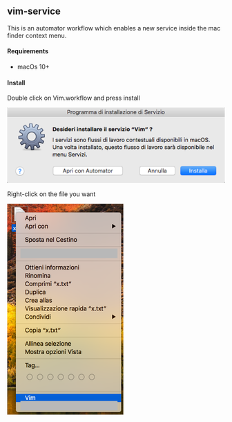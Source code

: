 ## vim-service

This is an automator workflow which enables a new service inside 
the mac finder context menu.

#### Requirements

  - macOs 10+

#### Install

Double click on Vim.workflow and press install

![install](imgs/install.png)

Right-click on the file you want

![service](imgs/service.png)








